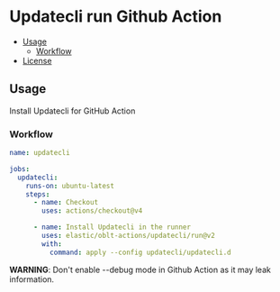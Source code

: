 # Updatecli run Github Action

* [Usage](#usage)
  * [Workflow](#workflow)
* [License](#license)

## Usage

Install Updatecli for GitHub Action

### Workflow

```yaml
name: updatecli

jobs:
  updatecli:
    runs-on: ubuntu-latest
    steps:
      - name: Checkout
        uses: actions/checkout@v4

      - name: Install Updatecli in the runner
        uses: elastic/oblt-actions/updatecli/run@v2
        with:
          command: apply --config updatecli/updatecli.d

```

**WARNING**: Don't enable --debug mode in Github Action as it may leak information.
